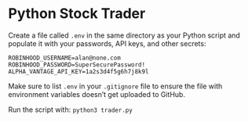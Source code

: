 # Python Stock Trader
Create a file called `.env` in the same directory as your Python script and populate it with your passwords, API keys, and other secrets:
```
ROBINHOOD_USERNAME=alan@none.com
ROBINHOOD_PASSWORD=SuperSecurePassword!
ALPHA_VANTAGE_API_KEY=1a2s3d4f5g6h7j8k9l
```

Make sure to list `.env` in your `.gitignore` file to ensure the file with environment variables doesn’t get uploaded to GitHub.

Run the script with: `python3 trader.py`